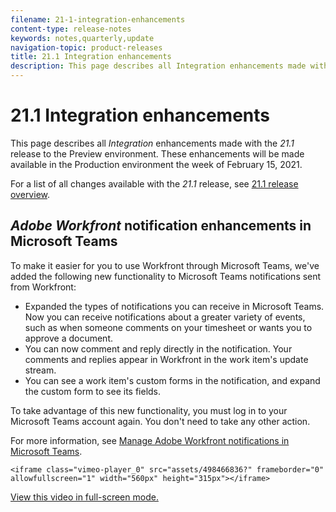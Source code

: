 ```yaml
---
filename: 21-1-integration-enhancements
content-type: release-notes
keywords: notes,quarterly,update
navigation-topic: product-releases
title: 21.1 Integration enhancements
description: This page describes all Integration enhancements made with the 21.1 release to the Preview environment. These enhancements will be made available in the Production environment the week of February 15, 2021.
---
```


# 21.1 Integration enhancements

This page describes all *Integration* enhancements made with the *21.1* release to the Preview environment. These enhancements will be made available in the Production environment the week of February 15, 2021.

For a list of all changes available with the *21.1* release, see [21.1 release overview](../../../product-announcements/product-releases/21.1-release-activity/21-1-release-overview.md).

## *Adobe Workfront* notification enhancements in Microsoft Teams

To make it easier for you to use Workfront through Microsoft Teams, we've added the following new functionality to Microsoft Teams notifications sent from Workfront:

* Expanded the types of notifications you can receive in Microsoft Teams. Now you can receive notifications about a greater variety of events, such as when someone comments on your timesheet or wants you to approve a document. 
* You can now comment and reply directly in the notification. Your comments and replies appear in Workfront in the work item's update stream. 
* You can see a work item's custom forms in the notification, and expand the custom form to see its fields.

To take advantage of this new functionality, you must log in to your Microsoft Teams account again. You don't need to take any other action.

For more information, see [Manage Adobe Workfront notifications in Microsoft Teams](../../../workfront-integrations-and-apps/using-workfront-with-microsoft-teams/manage-wf-notifications-approval-requests-ms-teams.md).

`<iframe class="vimeo-player_0" src="assets/498466836?" frameborder="0" allowfullscreen="1" width="560px" height="315px"></iframe>`

[View this video in full-screen mode.](https://vimeo.com/498466836/69b975a59c) 

